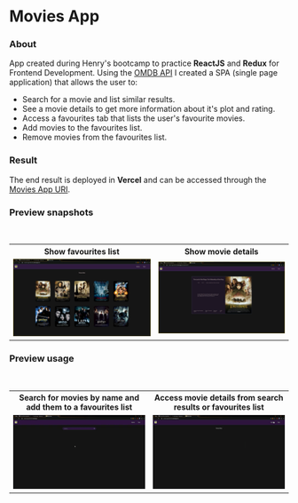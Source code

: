 # Movies App

### About

App created during Henry's bootcamp to practice __ReactJS__ and __Redux__ for Frontend Development. Using the [OMDB API](http://www.omdbapi.com/) I created a SPA (single page application) that allows the user to:

* Search for a movie and list similar results.
* See a movie details to get more information about it's plot and rating.
* Access a favourites tab that lists the user's favourite movies.
* Add movies to the favourites list.
* Remove movies from the favourites list.

### Result

The end result is deployed in __Vercel__ and can be accessed through the [Movies App URI](https://movies-app-fbonino.vercel.app).

### Preview snapshots

</br>

<table width = "60%">
	<tr>
		<th> Show favourites list </th>
		<th> Show movie details </th>
	</tr>
	<tr>
		<td> <img src = "./assets/movies1.png" alt = "" width = "100%"> </td>
		<td> <img src = "./assets/movies2.png" alt = "" width = "100%"> </td>
	</tr>
</table>

### Preview usage

</br>

<table width = "60%">
	<tr>
		<th> Search for movies by name and add them to a favourites list </th>
		<th> Access movie details from search results or favourites list </th>
	</tr>
	<tr>
		<td> <img src = "./assets/movies3.gif" alt = "" width = "100%"> </td>
		<td> <img src = "./assets/movies4.gif" alt = "" width = "100%"> </td>
	</tr>
</table>